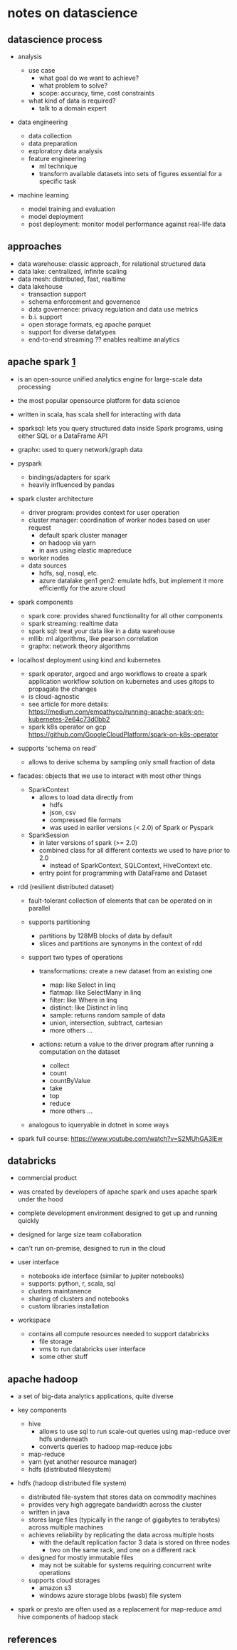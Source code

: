 # notes on datascience



## datascience process

- analysis
  - use case
    - what goal do we want to achieve?
    - what problem to solve?
    - scope: accuracy, time, cost constraints
  - what kind of data is required? 
    - talk to a domain expert

- data engineering
  - data collection
  - data preparation
  - exploratory data analysis
  - feature engineering
    - ml technique
    - transform available datasets into sets of figures essential for a specific task

- machine learning
  - model training and evaluation
  - model deployment
  - post deployment: monitor model performance against real-life data


## approaches

- data warehouse: classic approach, for relational structured data
- data lake: centralized, infinite scaling
- data mesh: distributed, fast, realtime
- data lakehouse
  - transaction support
  - schema enforcement and governence
  - data governence: privacy regulation and data use metrics
  - b.i. support
  - open storage formats, eg apache parquet
  - support for diverse datatypes
  - end-to-end streaming ?? enables realtime analytics


## apache spark [1]

- is an open-source unified analytics engine for large-scale data processing
- the most popular opensource platform for data science
- written in scala, has scala shell for interacting with data
- sparksql: lets you query structured data inside Spark programs, using either SQL or a DataFrame API
- graphx: used to query network/graph data
- pyspark
  - bindings/adapters for spark
  - heavily influenced by pandas

- spark cluster architecture
  - driver program: provides context for user operation
  - cluster manager: coordination of worker nodes based on user request
    - default spark cluster manager
    - on hadoop via yarn
    - in aws using elastic mapreduce
  - worker nodes
  - data sources
    - hdfs, sql, nosql, etc.
    - azure datalake gen1 gen2: emulate hdfs, but implement it more efficiently for the azure cloud

- spark components
  - spark core: provides shared functionality for all other components
  - spark streaming: realtime data
  - spark sql: treat your data like in a data warehouse
  - mllib: ml algorithms, like pearson correlation
  - graphx: network theory algorithms

- localhost deployment using kind and kubernetes
  - spark operator, argocd and argo workflows to create a spark application workflow solution on kubernetes and uses gitops to propagate the changes
  - is cloud-agnostic
  - see article for more details: https://medium.com/empathyco/running-apache-spark-on-kubernetes-2e64c73d0bb2
  - spark k8s operator on gcp https://github.com/GoogleCloudPlatform/spark-on-k8s-operator

- supports 'schema on read'
  - allows to derive schema by sampling only small fraction of data

- facades: objects that we use to interact with most other things
  - SparkContext
    - allows to load data directly from 
      - hdfs
      - json, csv
      - compressed file formats
      - was used in earlier versions (< 2.0) of Spark or Pyspark
  - SparkSession
      - in later versions of spark (>= 2.0)
      - combined class for all different contexts we used to have prior to 2.0
        - instead of SparkContext, SQLContext, HiveContext etc.
      - entry point for programming with DataFrame and Dataset

- rdd (resilient distributed dataset)
  - fault-tolerant collection of elements that can be operated on in parallel
  - supports partitioning
    - partitions by 128MB blocks of data by default
    - slices and partitions are synonyms in the context of rdd
  
  - support two types of operations
    - transformations: create a new dataset from an existing one
      - map: like Select in linq
      - flatmap: like SelectMany in linq
      - filter: like Where in linq
      - distinct: like Distinct in linq
      - sample: returns random sample of data
      - union, intersection, subtract, cartesian
      - more others ...
    
    - actions: return a value to the driver program after running a computation on the dataset
      - collect
      - count
      - countByValue
      - take
      - top
      - reduce
      - more others ...

  - analogous to iqueryable in dotnet in some ways
    

- spark full course: https://www.youtube.com/watch?v=S2MUhGA3lEw


## databricks

- commercial product
- was created by developers of apache spark and uses apache spark under the hood
- complete development environment designed to get up and running quickly
- designed for large size team collaboration
- can't run on-premise, designed to run in the cloud

- user interface
  - notebooks ide interface (similar to jupiter notebooks)
  - supports: python, r, scala, sql
  - clusters maintanence
  - sharing of clusters and notebooks
  - custom libraries installation

- workspace
  - contains all compute resources needed to support databricks
    - file storage
    - vms to run databricks user interface
    - some other stuff


## apache hadoop

- a set of big-data analytics applications, quite diverse
- key components
  - hive
    - allows to use sql to run scale-out queries using map-reduce over hdfs underneath
    - converts queries to hadoop map-reduce jobs
  - map-reduce
  - yarn (yet another resource manager)
  - hdfs (distributed filesystem)

- hdfs (hadoop distributed file system)
  - distributed file-system that stores data on commodity machines
  - provides very high aggregate bandwidth across the cluster
  - written in java
  - stores large files (typically in the range of gigabytes to terabytes) across multiple machines
  - achieves reliability by replicating the data across multiple hosts
    - with the default replication factor 3 data is stored on three nodes
      - two on the same rack, and one on a different rack
  - designed for mostly immutable files 
    - may not be suitable for systems requiring concurrent write operations
  - supports cloud storages
    - amazon s3
    - windows azure storage blobs (wasb) file system

- spark or presto are often used as a replacement for map-reduce amd hive components of hadoop stack


## references

[1]: https://www.youtube.com/watch?v=ChISx0-cMpU&list=PL7_h0bRfL52qWoCcS18nXcT1s-5rSa1yp

